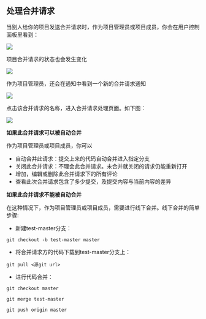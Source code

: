 ## 处理合并请求

当别人给你的项目发送合并请求时，作为项目管理员或项目成员，你会在用户控制面板里看到：


![](/CSDN_Code/code_support/blob/master/images/FAQ_4_2_1.jpg)

项目合并请求的状态也会发生变化


![](/CSDN_Code/code_support/blob/master/images/FAQ_4_2_2.jpg)

作为项目管理员，还会在通知中看到一个新的合并请求通知


![](/CSDN_Code/code_support/blob/master/images/FAQ_4_2_3.jpg)

点击该合并请求的名称，进入合并请求处理页面。如下图：

![](/CSDN_Code/code_support/blob/master/images/FAQ_4_2_4.jpg)

**如果此合并请求可以被自动合并**

作为项目管理员或项目成员，你可以

- 自动合并此请求：提交上来的代码自动合并进入指定分支
- 关闭此合并请求：不理会此合并请求。未合并就关闭的请求仍能重新打开
- 增加，编辑或删除此合并请求下的所有评论
- 查看此次合并请求包含了多少提交，及提交内容与当前内容的差异

**如果此合并请求不能被自动合并**

在这种情况下，作为项目管理员或项目成员，需要进行线下合并。线下合并的简单步骤:

- 新建test-master分支：

`git checkout -b test-master master`

- 将合并请求方的代码下载到test-master分支上：

`git pull <源git url>`

- 进行代码合并：

`git checkout master`

`git merge test-master`

`git push origin master`
